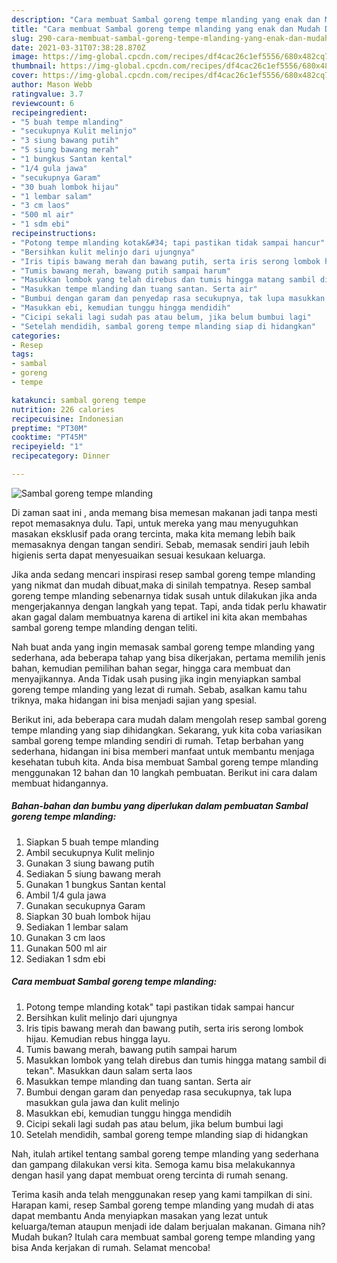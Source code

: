 ```yaml
---
description: "Cara membuat Sambal goreng tempe mlanding yang enak dan Mudah Dibuat"
title: "Cara membuat Sambal goreng tempe mlanding yang enak dan Mudah Dibuat"
slug: 290-cara-membuat-sambal-goreng-tempe-mlanding-yang-enak-dan-mudah-dibuat
date: 2021-03-31T07:38:28.870Z
image: https://img-global.cpcdn.com/recipes/df4cac26c1ef5556/680x482cq70/sambal-goreng-tempe-mlanding-foto-resep-utama.jpg
thumbnail: https://img-global.cpcdn.com/recipes/df4cac26c1ef5556/680x482cq70/sambal-goreng-tempe-mlanding-foto-resep-utama.jpg
cover: https://img-global.cpcdn.com/recipes/df4cac26c1ef5556/680x482cq70/sambal-goreng-tempe-mlanding-foto-resep-utama.jpg
author: Mason Webb
ratingvalue: 3.7
reviewcount: 6
recipeingredient:
- "5 buah tempe mlanding"
- "secukupnya Kulit melinjo"
- "3 siung bawang putih"
- "5 siung bawang merah"
- "1 bungkus Santan kental"
- "1/4 gula jawa"
- "secukupnya Garam"
- "30 buah lombok hijau"
- "1 lembar salam"
- "3 cm laos"
- "500 ml air"
- "1 sdm ebi"
recipeinstructions:
- "Potong tempe mlanding kotak&#34; tapi pastikan tidak sampai hancur"
- "Bersihkan kulit melinjo dari ujungnya"
- "Iris tipis bawang merah dan bawang putih, serta iris serong lombok hijau. Kemudian rebus hingga layu."
- "Tumis bawang merah, bawang putih sampai harum"
- "Masukkan lombok yang telah direbus dan tumis hingga matang sambil di tekan&#34;. Masukkan daun salam serta laos"
- "Masukkan tempe mlanding dan tuang santan. Serta air"
- "Bumbui dengan garam dan penyedap rasa secukupnya, tak lupa masukkan gula jawa dan kulit melinjo"
- "Masukkan ebi, kemudian tunggu hingga mendidih"
- "Cicipi sekali lagi sudah pas atau belum, jika belum bumbui lagi"
- "Setelah mendidih, sambal goreng tempe mlanding siap di hidangkan"
categories:
- Resep
tags:
- sambal
- goreng
- tempe

katakunci: sambal goreng tempe 
nutrition: 226 calories
recipecuisine: Indonesian
preptime: "PT30M"
cooktime: "PT45M"
recipeyield: "1"
recipecategory: Dinner

---
```



![Sambal goreng tempe mlanding](https://img-global.cpcdn.com/recipes/df4cac26c1ef5556/680x482cq70/sambal-goreng-tempe-mlanding-foto-resep-utama.jpg)

Di zaman  saat ini , anda memang bisa memesan makanan jadi tanpa mesti repot memasaknya dulu. Tapi, untuk mereka yang mau menyuguhkan masakan eksklusif pada orang tercinta, maka kita memang lebih baik memasaknya dengan tangan sendiri. Sebab, memasak sendiri jauh lebih higienis serta dapat menyesuaikan sesuai kesukaan keluarga.

Jika anda sedang mencari inspirasi resep sambal goreng tempe mlanding yang nikmat dan mudah dibuat,maka di sinilah tempatnya. Resep sambal goreng tempe mlanding  sebenarnya tidak susah untuk dilakukan jika anda mengerjakannya dengan langkah yang tepat. Tapi, anda tidak perlu khawatir akan gagal dalam membuatnya 
karena di artikel ini kita akan membahas sambal goreng tempe mlanding dengan teliti.  



Nah buat anda yang ingin memasak sambal goreng tempe mlanding yang sederhana, ada beberapa tahap yang bisa dikerjakan, pertama memilih jenis bahan, kemudian pemilihan bahan segar, hingga cara membuat dan menyajikannya. Anda Tidak usah pusing jika ingin menyiapkan sambal goreng tempe mlanding yang lezat di rumah. Sebab, asalkan kamu  tahu triknya, maka hidangan ini bisa menjadi sajian yang spesial.

Berikut ini, ada beberapa cara mudah dalam mengolah resep sambal goreng tempe mlanding yang siap dihidangkan. Sekarang, yuk kita coba variasikan sambal goreng tempe mlanding sendiri di rumah. Tetap berbahan yang sederhana, hidangan ini bisa memberi manfaat untuk membantu menjaga kesehatan tubuh kita. Anda bisa membuat Sambal goreng tempe mlanding menggunakan 12 bahan dan 10 langkah pembuatan. Berikut ini cara dalam membuat hidangannya.

<!--inarticleads1-->

##### Bahan-bahan dan bumbu yang diperlukan dalam pembuatan Sambal goreng tempe mlanding:

1. Siapkan 5 buah tempe mlanding
1. Ambil secukupnya Kulit melinjo
1. Gunakan 3 siung bawang putih
1. Sediakan 5 siung bawang merah
1. Gunakan 1 bungkus Santan kental
1. Ambil 1/4 gula jawa
1. Gunakan secukupnya Garam
1. Siapkan 30 buah lombok hijau
1. Sediakan 1 lembar salam
1. Gunakan 3 cm laos
1. Gunakan 500 ml air
1. Sediakan 1 sdm ebi




<!--inarticleads2-->

##### Cara membuat Sambal goreng tempe mlanding:

1. Potong tempe mlanding kotak&#34; tapi pastikan tidak sampai hancur
1. Bersihkan kulit melinjo dari ujungnya
1. Iris tipis bawang merah dan bawang putih, serta iris serong lombok hijau. Kemudian rebus hingga layu.
1. Tumis bawang merah, bawang putih sampai harum
1. Masukkan lombok yang telah direbus dan tumis hingga matang sambil di tekan&#34;. Masukkan daun salam serta laos
1. Masukkan tempe mlanding dan tuang santan. Serta air
1. Bumbui dengan garam dan penyedap rasa secukupnya, tak lupa masukkan gula jawa dan kulit melinjo
1. Masukkan ebi, kemudian tunggu hingga mendidih
1. Cicipi sekali lagi sudah pas atau belum, jika belum bumbui lagi
1. Setelah mendidih, sambal goreng tempe mlanding siap di hidangkan




Nah, itulah artikel tentang  sambal goreng tempe mlanding  yang sederhana dan gampang dilakukan versi kita. Semoga kamu bisa melakukannya dengan hasil yang dapat membuat oreng tercinta di rumah senang. 

Terima kasih anda telah menggunakan resep yang kami tampilkan di sini. Harapan kami, resep  Sambal goreng tempe mlanding yang mudah di atas dapat membantu Anda menyiapkan masakan yang lezat untuk keluarga/teman ataupun menjadi ide dalam berjualan makanan. Gimana nih? Mudah bukan? Itulah cara membuat sambal goreng tempe mlanding yang bisa Anda kerjakan di rumah. Selamat mencoba!

